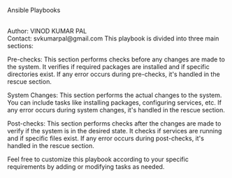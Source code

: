 <p> Ansible Playbooks </p>
<br> Author: VINOD KUMAR PAL
<br> Contact: svkumarpal@gmail.com
This playbook is divided into three main sections:

Pre-checks: This section performs checks before any changes are made to the system. It verifies if required packages are installed and if specific directories exist. If any error occurs during pre-checks, it's handled in the rescue section.

System Changes: This section performs the actual changes to the system. You can include tasks like installing packages, configuring services, etc. If any error occurs during system changes, it's handled in the rescue section.

Post-checks: This section performs checks after the changes are made to verify if the system is in the desired state. It checks if services are running and if specific files exist. If any error occurs during post-checks, it's handled in the rescue section.

Feel free to customize this playbook according to your specific requirements by adding or modifying tasks as needed.
